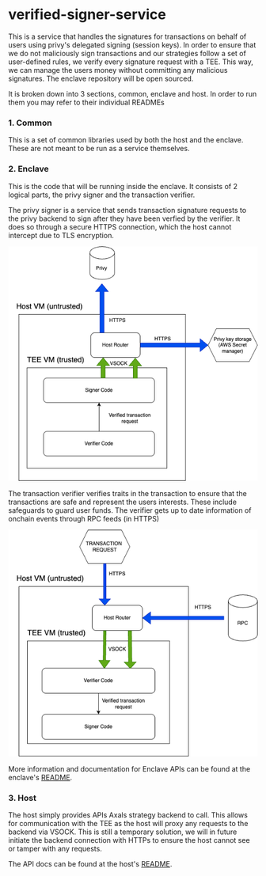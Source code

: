 # verified-signer-service
This is a service that handles the signatures for transactions on behalf of users using privy's delegated signing (session keys).
In order to ensure that we do not maliciously sign transactions and our strategies follow a set of user-defined rules, we verify every signature request with a TEE. This way, we can manage the users money without committing any malicious signatures. The enclave repository will be open sourced.

It is broken down into 3 sections, common, enclave and host. In order to run them you may refer to their individual READMEs

### 1. Common 

This is a set of common libraries used by both the host and the enclave. These are not meant to be run as a service themselves. 

### 2. Enclave

This is the code that will be running inside the enclave. It consists of 2 logical parts, the privy signer and the transaction verifier. 

The privy signer is a service that sends transaction signature requests to the privy backend to sign after they have been verfied by the verifier. It does so through a secure HTTPS connection, which the host cannot intercept due to TLS encryption.

![Unable to load](/docs/signature-arch.png "Privy signer architecture")

The transaction verifier verifies traits in the transaction to ensure that the transactions are safe and represent the users interests. These include safeguards to guard user funds. The verifier gets up to date information of onchain events through RPC feeds (in HTTPS)

![Unable to load](/docs/verifier-arch.png "Transaction verifier architecture")

More information and documentation for Enclave APIs can be found at the enclave's [README](/enclave/README.md).


### 3. Host
The host simply provides APIs Axals strategy backend to call. This allows for communication with the TEE as the host will proxy any requests to the backend via VSOCK. This is still a temporary solution, we will in future initiate the backend connection with HTTPs to ensure the host cannot see or tamper with any requests.

The API docs can be found at the host's [README](/host/README.md).
